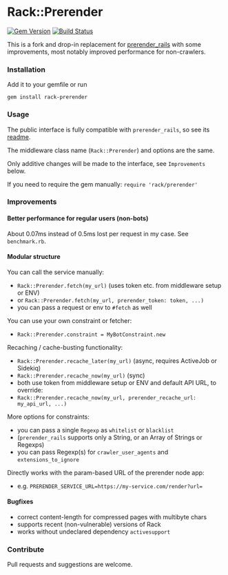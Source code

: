 # Rack::Prerender

[![Gem Version](https://badge.fury.io/rb/rack-prerender.svg)](http://badge.fury.io/rb/rack-prerender)
[![Build Status](https://travis-ci.org/jaynetics/rack-prerender.svg?branch=master)](https://travis-ci.org/jaynetics/rack-prerender)

This is a fork and drop-in replacement for [prerender_rails]( https://github.com/prerender/prerender_rails ) with some improvements, most notably improved performance for non-crawlers.

### Installation

Add it to your gemfile or run

    gem install rack-prerender

### Usage

The public interface is fully compatible with `prerender_rails`, so see its [readme]( https://github.com/prerender/prerender_rails/blob/68f347b591069ad6369dc58caa8ad6e9e4f6abb8/README.md ).

The middleware class name (`Rack::Prerender`) and options are the same.

Only additive changes will be made to the interface, see `Improvements` below.

If you need to require the gem manually: `require 'rack/prerender'`

### Improvements

#### Better performance for regular users (non-bots)

About 0.07ms instead of 0.5ms lost per request in my case. See `benchmark.rb`.

#### Modular structure

You can call the service manually:
- `Rack::Prerender.fetch(my_url)` (uses token etc. from middleware setup or ENV)
- or `Rack::Prerender.fetch(my_url, prerender_token: token, ...)`
- you can pass a request or env to `#fetch` as well

You can use your own constraint or fetcher:
- `Rack::Prerender.constraint = MyBotConstraint.new`

Recaching / cache-busting functionality:
- `Rack::Prerender.recache_later(my_url)` (async, requires ActiveJob or Sidekiq)
- `Rack::Prerender.recache_now(my_url)` (sync)
- both use token from middleware setup or ENV and default API URL, to override:
- `Rack::Prerender.recache_now(my_url, prerender_recache_url: my_api_url, ...)`

More options for constraints:
- you can pass a single `Regexp` as `whitelist` or `blacklist`
- (`prerender_rails` supports only a String, or an Array of Strings or Regexps)
- you can pass Regexp(s) for `crawler_user_agents` and `extensions_to_ignore`

Directly works with the param-based URL of the prerender node app:
- e.g. `PRERENDER_SERVICE_URL=https://my-service.com/render?url=`

#### Bugfixes

- correct content-length for compressed pages with multibyte chars
- supports recent (non-vulnerable) versions of Rack
- works without undeclared dependency `activesupport`

### Contribute

Pull requests and suggestions are welcome.
